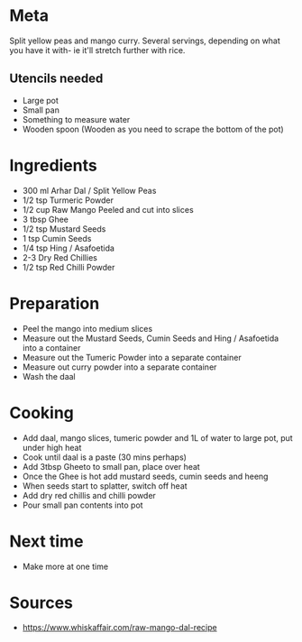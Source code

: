 Meta
====

Split yellow peas and mango curry. Several servings, depending on what you have it with- ie it'll stretch further with rice.

Utencils needed
---------------

* Large pot
* Small pan
* Something to measure water
* Wooden spoon (Wooden as you need to scrape the bottom of the pot)

Ingredients
===========

* 300 ml Arhar Dal / Split Yellow Peas
* 1/2 tsp Turmeric Powder
* 1/2 cup Raw Mango Peeled and cut into slices
* 3 tbsp Ghee
* 1/2 tsp Mustard Seeds
* 1 tsp Cumin Seeds
* 1/4 tsp Hing / Asafoetida
* 2-3 Dry Red Chillies
* 1/2 tsp Red Chilli Powder

Preparation
===========

* Peel the mango into medium slices
* Measure out the Mustard Seeds, Cumin Seeds and Hing / Asafoetida into a container
* Measure out the Tumeric Powder into a separate container
* Measure out curry powder into a separate container
* Wash the daal

Cooking
=======

* Add daal, mango slices, tumeric powder and 1L of water to large pot, put under high heat
* Cook until daal is a paste (30 mins perhaps)
* Add 3tbsp Gheeto to small pan, place over heat
* Once the Ghee is hot add  mustard seeds, cumin seeds and heeng
* When seeds start to splatter, switch off heat
* Add dry red chillis and chilli powder
* Pour small pan contents into pot

Next time
=========

* Make more at one time

Sources
=======

* https://www.whiskaffair.com/raw-mango-dal-recipe